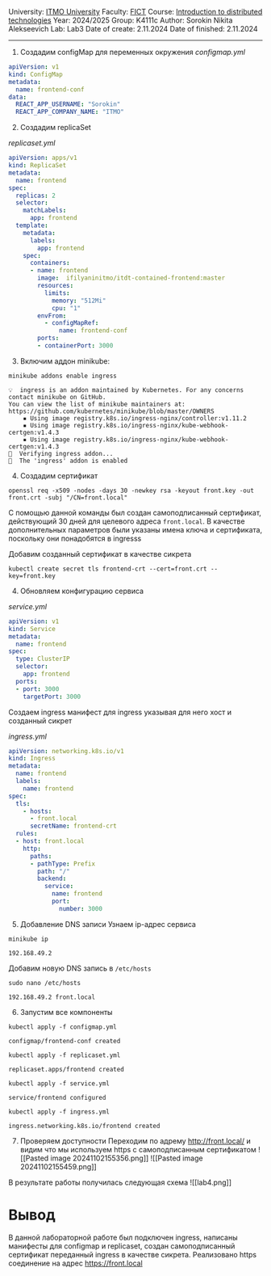 University: [ITMO University](https://itmo.ru/ru/)
Faculty: [FICT](https://fict.itmo.ru)
Course: [Introduction to distributed technologies](https://github.com/itmo-ict-faculty/introduction-to-distributed-technologies)
Year: 2024/2025
Group: K4111c
Author: Sorokin Nikita Alekseevich
Lab: Lab3
Date of create: 2.11.2024
Date of finished: 2.11.2024

---

1. Создадим configMap для переменных окружения
*configmap.yml*
```yml
apiVersion: v1
kind: ConfigMap
metadata:
  name: frontend-conf
data:
  REACT_APP_USERNAME: "Sorokin"
  REACT_APP_COMPANY_NAME: "ITMO"
```
2. Создадим replicaSet

*replicaset.yml*
```yml
apiVersion: apps/v1
kind: ReplicaSet
metadata:
  name: frontend
spec:
  replicas: 2
  selector:
    matchLabels:
      app: frontend
  template:
    metadata:
      labels:
        app: frontend
    spec:
      containers:
      - name: frontend
        image:  ifilyaninitmo/itdt-contained-frontend:master
        resources:
          limits:
            memory: "512Mi"
            cpu: "1"
        envFrom:
          - configMapRef:
              name: frontend-conf
        ports:
        - containerPort: 3000
```

3. Включим аддон minikube:
```
minikube addons enable ingress
```

```
💡  ingress is an addon maintained by Kubernetes. For any concerns contact minikube on GitHub.
You can view the list of minikube maintainers at: https://github.com/kubernetes/minikube/blob/master/OWNERS
    ▪ Using image registry.k8s.io/ingress-nginx/controller:v1.11.2
    ▪ Using image registry.k8s.io/ingress-nginx/kube-webhook-certgen:v1.4.3
    ▪ Using image registry.k8s.io/ingress-nginx/kube-webhook-certgen:v1.4.3
🔎  Verifying ingress addon...
🌟  The 'ingress' addon is enabled
```

4. Создадим сертификат
```
openssl req -x509 -nodes -days 30 -newkey rsa -keyout front.key -out front.crt -subj "/CN=front.local"
```
С помощью данной команды был создан самоподписанный сертификат, действующий 30 дней для целевого адреса `front.local`. В качестве дополнительных параметров были указаны имена ключа и сертификата, поскольку они понадобятся в ingresss

Добавим созданный сертификат в качестве сикрета
```
kubectl create secret tls frontend-crt --cert=front.crt --key=front.key
```

4. Обновляем конфигурацию сервиса

*service.yml*
```yml
apiVersion: v1
kind: Service
metadata:
  name: frontend
spec:
  type: ClusterIP
  selector:
    app: frontend
  ports:
  - port: 3000
    targetPort: 3000
```

Создаем ingress манифест для ingress указывая для него хост и созданный сикрет

*ingress.yml*
```yml
apiVersion: networking.k8s.io/v1
kind: Ingress
metadata:
  name: frontend
  labels:
    name: frontend
spec:
  tls:
    - hosts: 
      - front.local
      secretName: frontend-crt
  rules:
  - host: front.local
    http:
      paths:
      - pathType: Prefix
        path: "/"
        backend:
          service:
            name: frontend
            port: 
              number: 3000
```

5. Добавление DNS записи
Узнаем ip-адрес сервиса

```
minikube ip
```

```
192.168.49.2
```

Добавим новую DNS запись в `/etc/hosts`

```
sudo nano /etc/hosts
```

```
192.168.49.2 front.local
```

6. Запустим все компоненты
```
kubectl apply -f configmap.yml 
```

```
configmap/frontend-conf created
```

```
kubectl apply -f replicaset.yml 
```

```
replicaset.apps/frontend created
```

```
kubectl apply -f service.yml 
```

```
service/frontend configured
```

```
kubectl apply -f ingress.yml
```

```
ingress.networking.k8s.io/frontend created
```


7. Проверяем доступности
Переходим по адрему http://front.local/ и видим что мы используем https с самоподписанным сертификатом
 ![[Pasted image 20241102155356.png]]
![[Pasted image 20241102155459.png]]

В результате работы получилась следующая схема
 ![[lab4.png]]

# Вывод

В данной лабораторной работе был подключен ingress, написаны манифесты для configmap и replicaset, создан самоподписанный сертификат переданный ingress в качестве сикрета. Реализовано https соединение на адрес https://front.local
